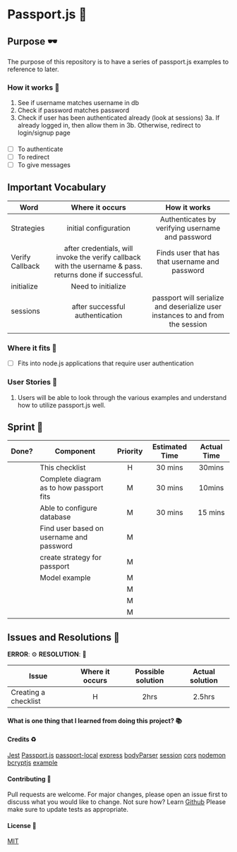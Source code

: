 # Passport.js :rocket:

## Purpose :dark_sunglasses:

The purpose of this repository is to have a series of passport.js examples to reference to later.

### How it works :open_book:

1. See if username matches username in db
2. Check if password matches password
3. Check if user has been authenticated already (look at sessions)
   3a. If already logged in, then allow them in
   3b. Otherwise, redirect to login/signup page

####

- [ ] To authenticate
- [ ] To redirect
- [ ] To give messages

## Important Vocabulary

| Word            |                                             Where it occurs                                              |                                  How it works                                  |
| --------------- | :------------------------------------------------------------------------------------------------------: | :----------------------------------------------------------------------------: |
| Strategies      |                                          initial configuration                                           |                Authenticates by verifying username and password                |
| Verify Callback | after credentials, will invoke the verify callback with the username & pass. returns done if successful. |                 Finds user that has that username and password                 |
| initialize      |                                            Need to initialize                                            |                                                                                |
| sessions        |                                     after successful authentication                                      | passport will serialize and deserialize user instances to and from the session |
|                 |                                                                                                          |                                                                                |

### Where it fits :paperclip:

- [ ] Fits into node.js applications that require user authentication

### User Stories :telescope:

1. Users will be able to look through the various examples and understand how to utilize passport.js well.

## Sprint :athletic_shoe:

| Done? | Component                                | Priority | Estimated Time | Actual Time |
| ----- | ---------------------------------------- | :------: | :------------: | :---------: |
|       | This checklist                           |    H     |    30 mins     |   30mins    |
|       | Complete diagram as to how passport fits |    M     |    30 mins     |   10mins    |
|       | Able to configure database               |    M     |    30 mins     |   15 mins   |
|       | Find user based on username and password |    M     |                |             |
|       | create strategy for passport             |    M     |                |             |
|       | Model example                            |    M     |                |             |
|       |                                          |    M     |                |             |
|       |                                          |    M     |                |             |
|       |                                          |    M     |                |             |

## Issues and Resolutions :flashlight:

**ERROR**: :gear:
**RESOLUTION**: :key:

| Issue                | Where it occurs | Possible solution | Actual solution |
| -------------------- | :-------------: | :---------------: | :-------------: |
| Creating a checklist |        H        |       2hrs        |     2.5hrs      |

#### What is one thing that I learned from doing this project? :books:

#### Credits :recycle:

[Jest](https://jestjs.io/)
[Passport.js](http://www.passportjs.org/)
[passport-local](https://github.com/jaredhanson/passport-local)
[express]()
[bodyParser]()
[session]()
[cors]()
[nodemon]()
[bcryptjs](https://www.npmjs.com/package/bcryptjs)
[example](https://github.com/passport/express-4.x-local-example/blob/master/db/users.js)

#### Contributing :round_pushpin:

Pull requests are welcome. For major changes, please open an issue first to discuss what you would like to change.
Not sure how? Learn [Github](https://www.youtube.com/watch?v=3RjQznt-8kE&list=PL4cUxeGkcC9goXbgTDQ0n_4TBzOO0ocPR)
Please make sure to update tests as appropriate.

#### License :memo:

[MIT](https://choosealicense.com/licenses/mit/)
